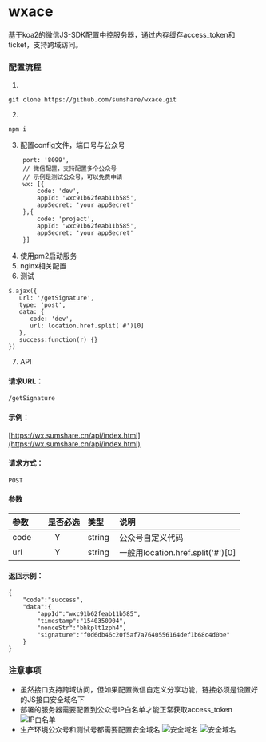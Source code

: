 # wxace

基于koa2的微信JS-SDK配置中控服务器，通过内存缓存access_token和ticket，支持跨域访问。


### 配置流程
1. 
```
git clone https://github.com/sumshare/wxace.git

```
2.
```
npm i
```
3. 配置config文件，端口号与公众号
```
	port: '8099',
    // 微信配置，支持配置多个公众号
    // 示例是测试公众号，可以免费申请
    wx: [{
        code: 'dev',
        appId: 'wxc91b62feab11b585',
        appSecret: 'your appSecret'
    },{
    	code: 'project',
        appId: 'wxc91b62feab11b585',
        appSecret: 'your appSecret'
    }]
```
4. 使用pm2启动服务
5. nginx相关配置
6. 测试
```
$.ajax({
   url: '/getSignature',
   type: 'post',
   data: {
      code: 'dev',
      url: location.href.split('#')[0] 
   },
   success:function(r) {}  
})
```


7. API
#### 请求URL：
```
/getSignature
```

#### 示例：
[https://wx.sumshare.cn/api/index.html](https://wx.sumshare.cn/api/index.html)

#### 请求方式：
```
POST
```

#### 参数

|参数|是否必选|类型|说明|
|:-----|:-------:|:-----|:-----|
|code      |Y       |string  |公众号自定义代码|
|url      |Y       |string  |一般用location.href.split('#')[0] |



#### 返回示例：

```
{
    "code":"success",
    "data":{
        "appId":"wxc91b62feab11b585",
        "timestamp":"1540350904",
        "nonceStr":"bhkplt1zph4",
        "signature":"f0d6db46c20f5af7a7640556164def1b68c4d0be"
    }
}
```



### 注意事项
- 虽然接口支持跨域访问，但如果配置微信自定义分享功能，链接必须是设置好的JS接口安全域名下
- 部署的服务器需要配置到公众号IP白名单才能正常获取access_token
  ![IP白名单](http://qn.sumshare.cn/18-10-24/7755544.jpg)
- 生产环境公众号和测试号都需要配置安全域名
 ![安全域名](http://qn.sumshare.cn/18-10-24/21150422.jpg)
 ![安全域名](http://qn.sumshare.cn/18-10-24/27433378.jpg)

















